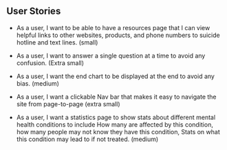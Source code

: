 ## User Stories

- As a user, I want to be able to have a resources page that I can view helpful links to other websites, products, and phone numbers to suicide hotline and text lines. (small)  

- As a user, I want to answer a single question at a time to avoid any confusion. (Extra small) 

- As a user, I want the end chart to be displayed at the end to avoid any bias. (medium) 

- As a user, I want a clickable Nav bar that makes it easy to navigate the site from page-to-page (extra small) 

- As a user, I want a statistics page to show stats about different mental health conditions to include How many are affected by this condition, how many people may not know they have this condition, Stats on what this condition may lead to if not treated. (medium) 